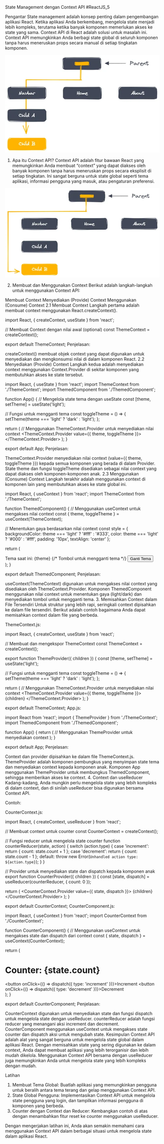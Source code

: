 State Management dengan Context API #ReactJS_5

Pengantar
State management adalah konsep penting dalam pengembangan aplikasi React. Ketika aplikasi Anda berkembang, mengelola state menjadi lebih kompleks, terutama ketika banyak komponen memerlukan akses ke state yang sama. Context API di React adalah solusi untuk masalah ini. Context API memungkinkan Anda berbagi state global di seluruh komponen tanpa harus meneruskan props secara manual di setiap tingkatan komponen.

![alt text](image/image.png)

1. Apa itu Context API?
Context API adalah fitur bawaan React yang memungkinkan Anda membuat “context” yang dapat diakses oleh banyak komponen tanpa harus meneruskan props secara eksplisit di setiap tingkatan. Ini sangat berguna untuk state global seperti tema aplikasi, informasi pengguna yang masuk, atau pengaturan preferensi.

![alt text](image/image-1.png)

2. Membuat dan Menggunakan Context
Berikut adalah langkah-langkah untuk menggunakan Context API:

Membuat Context
Menyediakan (Provide) Context
Menggunakan (Consume) Context
2.1 Membuat Context
Langkah pertama adalah membuat context menggunakan React.createContext().

import React, { createContext, useState } from 'react';

// Membuat Context dengan nilai awal (optional)
const ThemeContext = createContext(); 

export default ThemeContext;
Penjelasan:

createContext() membuat objek context yang dapat digunakan untuk menyediakan dan mengkonsumsi nilai di dalam komponen React.
2.2 Menyediakan (Provide) Context
Langkah kedua adalah menyediakan context menggunakan Context.Provider di sekitar komponen yang membutuhkan akses ke state tersebut.

import React, { useState } from 'react';
import ThemeContext from './ThemeContext';
import ThemedComponent from './ThemedComponent';

function App() {
  // Mengelola state tema dengan useState
  const [theme, setTheme] = useState('light');

  // Fungsi untuk mengganti tema
  const toggleTheme = () => {
    setTheme(theme === 'light' ? 'dark' : 'light');
  };

  return (
    // Menggunakan ThemeContext.Provider untuk menyediakan nilai context
    <ThemeContext.Provider value={{ theme, toggleTheme }}>
      <ThemedComponent />
    </ThemeContext.Provider>
  );
}

export default App;
Penjelasan:

ThemeContext.Provider menyediakan nilai context (value={{ theme, toggleTheme }}) kepada semua komponen yang berada di dalam Provider.
State theme dan fungsi toggleTheme disediakan sebagai nilai context yang dapat diakses oleh komponen-komponen anak.
2.3 Menggunakan (Consume) Context
Langkah terakhir adalah menggunakan context di komponen lain yang membutuhkan akses ke state global ini.

import React, { useContext } from 'react';
import ThemeContext from './ThemeContext';

function ThemedComponent() {
  // Menggunakan useContext untuk mengakses nilai context
  const { theme, toggleTheme } = useContext(ThemeContext);

  // Menentukan gaya berdasarkan nilai context
  const style = {
    backgroundColor: theme === 'light' ? '#fff' : '#333',
    color: theme === 'light' ? '#000' : '#fff',
    padding: '10px',
    textAlign: 'center'
  };

  return (
    <div style={style}>
      Tema saat ini: {theme}
      {/* Tombol untuk mengganti tema */}
      <button onClick={toggleTheme}>Ganti Tema</button>
    </div>
  );
}

export default ThemedComponent;
Penjelasan:

useContext(ThemeContext) digunakan untuk mengakses nilai context yang disediakan oleh ThemeContext.Provider.
Komponen ThemedComponent menggunakan nilai context untuk menentukan gaya (light/dark) dan menyediakan tombol untuk mengganti tema.
3. Memisahkan Context dalam File Tersendiri
Untuk struktur yang lebih rapi, seringkali context dipisahkan ke dalam file tersendiri. Berikut adalah contoh bagaimana Anda dapat memisahkan context dalam file yang berbeda.

ThemeContext.js:

import React, { createContext, useState } from 'react';

// Membuat dan mengekspor ThemeContext
const ThemeContext = createContext();

export function ThemeProvider({ children }) {
  const [theme, setTheme] = useState('light');

  // Fungsi untuk mengganti tema
  const toggleTheme = () => {
    setTheme(theme === 'light' ? 'dark' : 'light');
  };

  return (
    // Menggunakan ThemeContext.Provider untuk menyediakan nilai context
    <ThemeContext.Provider value={{ theme, toggleTheme }}>
      {children}
    </ThemeContext.Provider>
  );
}

export default ThemeContext;
App.js:

import React from 'react';
import { ThemeProvider } from './ThemeContext';
import ThemedComponent from './ThemedComponent';

function App() {
  return (
    // Menggunakan ThemeProvider untuk menyediakan context
    <ThemeProvider>
      <ThemedComponent />
    </ThemeProvider>
  );
}

export default App;
Penjelasan:

Context dan provider dipisahkan ke dalam file ThemeContext.js.
ThemeProvider adalah komponen pembungkus yang menyimpan state tema dan menyediakan context kepada komponen anak.
Komponen App menggunakan ThemeProvider untuk membungkus ThemedComponent, sehingga memberikan akses ke context.
4. Context dan useReducer
Kadang-kadang, Anda mungkin perlu mengelola state yang lebih kompleks di dalam context, dan di sinilah useReducer bisa digunakan bersama Context API.

Contoh:

CounterContext.js:

import React, { createContext, useReducer } from 'react';

// Membuat context untuk counter
const CounterContext = createContext();

// Fungsi reducer untuk mengelola state counter
function counterReducer(state, action) {
  switch (action.type) {
    case 'increment':
      return { count: state.count + 1 };
    case 'decrement':
      return { count: state.count - 1 };
    default:
      throw new Error(`Unhandled action type: ${action.type}`);
  }
}

// Provider untuk menyediakan state dan dispatch kepada komponen anak
export function CounterProvider({ children }) {
  const [state, dispatch] = useReducer(counterReducer, { count: 0 });

  return (
    <CounterContext.Provider value={{ state, dispatch }}>
      {children}
    </CounterContext.Provider>
  );
}

export default CounterContext;
CounterComponent.js:

import React, { useContext } from 'react';
import CounterContext from './CounterContext';

function CounterComponent() {
  // Menggunakan useContext untuk mengakses state dan dispatch dari context
  const { state, dispatch } = useContext(CounterContext);

  return (
    <div>
      <h1>Counter: {state.count}</h1>
      <button onClick={() => dispatch({ type: 'increment' })}>Increment</button>
      <button onClick={() => dispatch({ type: 'decrement' })}>Decrement</button>
    </div>
  );
}

export default CounterComponent;
Penjelasan:

CounterContext digunakan untuk menyediakan state dan fungsi dispatch untuk mengelola state dengan useReducer.
counterReducer adalah fungsi reducer yang menangani aksi increment dan decrement.
CounterComponent menggunakan useContext untuk mengakses state counter dan dispatch aksi untuk mengubah state.
Kesimpulan
Context API adalah alat yang sangat berguna untuk mengelola state global dalam aplikasi React. Dengan memisahkan state yang sering digunakan ke dalam context, Anda dapat membuat aplikasi yang lebih terorganisir dan lebih mudah dikelola. Menggunakan Context API bersama dengan useReducer juga memungkinkan Anda untuk mengelola state yang lebih kompleks dengan mudah.

Latihan
1. Membuat Tema Global: Buatlah aplikasi yang memungkinkan pengguna untuk beralih antara tema terang dan gelap menggunakan Context API.
2. State Global Pengguna: Implementasikan Context API untuk mengelola state pengguna yang login, dan tampilkan informasi pengguna di komponen yang berbeda.
3. Counter dengan Context dan Reducer: Kembangkan contoh di atas dengan menambahkan fitur reset ke counter menggunakan useReducer.

Dengan mengerjakan latihan ini, Anda akan semakin memahami cara menggunakan Context API dalam berbagai situasi untuk mengelola state dalam aplikasi React.